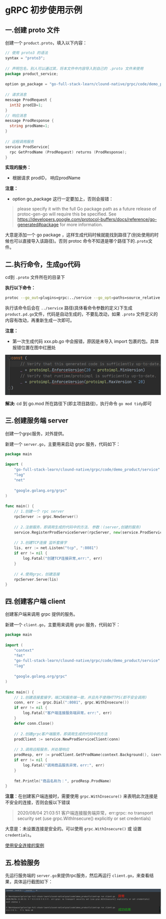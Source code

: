 # gRPC 初步使用示例

## 一.创建 proto 文件

创建一个 `product.proto`，填入以下内容：
```go
// 使用 proto3 的语法
syntax = "proto3";

// 声明包名，别人可以通过其，将本文件中内容导入到自己的 .proto 文件来使用
package product_service;

option go_package = "go-full-stack-learn/clound-native/grpc/code/demo_product/pbfile";

// 请求消息
message ProdRequest {
  int32 prodID=1;
}
// 响应消息
message ProdResponse {
  string prodName=1;
}

// 远程调用服务
service ProdService{
  rpc GetProdName (ProdRequest) returns (ProdResponse);
}
```
**实现的服务：**
- 根据请求 prodID， 响应prodName

**注意：**
- option go_package 这行一定要加上，否则会报错：
> please specify it with the full Go package path as
a future release of protoc-gen-go will require this be specified.
See https://developers.google.com/protocol-buffers/docs/reference/go-generated#package for more information.

大意是添加一个 go package ，这样生成代码时候就能找到路径了(别处使用的时候也可以直接导入该路径)。否则 protoc 命令不知道是哪个路径下的`.proto`文件。

## 二.执行命令，生成go代码

cd到 `.proto` 文件所在的目录下

**执行以下命令：**
```sh
protoc --go_out=plugins=grpc:../service --go_opt=paths=source_relative product.proto 
```
执行该命令后会在 `../service` 路径(具体看命令参数的定义)下生成 `product.pd.go`文件，代码是自动生成的，不要乱改动，如果 `.proto` 文件定义的内容有改动，再重新生成一次即可。

**注意：**

- 第一次生成代码 xxx.pb.go 中会报错，原因是未导入 import 包裹的包。具体报错位置在图中红圈处

![grpc_第一次生成代码报错](../img/grpc_第一次生成代码报错.png)

**解决:** cd 到 go.mod 所在路径下(即主项目路径)，执行命令 `go mod tidy`即可

## 三.创建服务端 server
创建一个grpc服务，对外提供。

新建一个 `server.go`，主要用来启动 grpc 服务，代码如下：

```go
package main

import (
	"go-full-stack-learn/clound-native/grpc/code/demo_product/service"
	"log"
	"net"

	"google.golang.org/grpc"
)

func main() {
	// 1.创建一个 rpc server
	rpcServer := grpc.NewServer()

	// 2.注册服务，即调用生成的代码中的方法. 参数：(server,创建的服务)
	service.RegisterProdServiceServer(rpcServer, new(service.ProdService))

	// 3.创建TCP连接 监听套接字
	lis, err := net.Listen("tcp", ":8081")
	if err != nil {
		log.Fatal("创建TCP连接异常,err:", err)
	}

	// 4.使用grpc，创建连接
	rpcServer.Serve(lis)
}
```

## 四.创建客户端 client

创建客户端来调用 grpc 提供的服务。

新建一个 `client.go`，主要用来调用 grpc 服务，代码如下：

```go
package main

import (
	"context"
	"fmt"
	"go-full-stack-learn/clound-native/grpc/code/demo_product/service"
	"log"

	"google.golang.org/grpc"
)

func main() {
	// 1.创建连接套接字，端口和服务端一致，并且先不使用HTTPS(即不安全调用)
	conn, err := grpc.Dial(":8081", grpc.WithInsecure())
	if err != nil {
		log.Fatal("客户端连接服务端异常，err:", err)
	}
	defer conn.Close()

	// 2.创建grpc客户端服务，即调用生成的代码中的方法
	prodClient := service.NewProdServiceClient(conn)

	// 3.调用远程服务，并处理响应
	prodResp, err := prodClient.GetProdName(context.Background(), &service.ProdRequest{ProdID: 10})
	if err != nil {
		log.Fatal("调用商品服务异常，err:", err)
	}

	fmt.Println("商品名称为：", prodResp.ProdName)
}
```

**注意**：在创建客户端连接时，需要使用 `grpc.WithInsecure()` 来表明此次连接是不安全的连接，否则会报以下错误
> 2020/08/04 21:03:51 客户端连接服务端异常，err:grpc: no transport security set (use grpc.WithInsecure() explicitly or set credentials)

大意是：未设置连接是安全的。可以使用 `grpc.WithInsecure()` 或 设置 `credentials`。

[使用安全连接的案例](/clound-native/grpc/docs/04_新增ssl证书—保证服务调用安全性.md)

## 五.检验服务

先运行服务端的 `server.go`来提供rpc服务，然后再运行 `client.go`，来查看结果，具体运行截图如下：

![grpc调用服务端成功及异常](../img/grpc调用服务端成功及异常.png)

